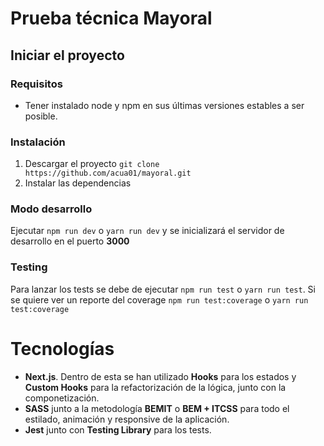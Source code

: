 # Prueba técnica Mayoral

## Iniciar el proyecto

### Requisitos
- Tener instalado node y npm en sus últimas versiones estables a ser posible.

### Instalación
1. Descargar el proyecto `git clone https://github.com/acua01/mayoral.git`
2. Instalar las dependencias

### Modo desarrollo
Ejecutar `npm run dev` o `yarn run dev` y se inicializará el servidor de desarrollo en el puerto **3000**

### Testing
Para lanzar los tests se debe de ejecutar `npm run test` o `yarn run test`. Si se quiere ver un reporte del coverage `npm run test:coverage` o `yarn run test:coverage`

# Tecnologías
- **Next.js**. Dentro de esta se han utilizado **Hooks** para los estados y **Custom Hooks** para la refactorización de la lógica, junto con la componetización.
- **SASS** junto a la metodología **BEMIT** o **BEM + ITCSS** para todo el estilado, animación y responsive de la aplicación.
- **Jest** junto con **Testing Library** para los tests.
